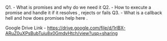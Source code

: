 Q1. - What is promises and why do we need it
Q2. - How to execute a promise and handle it if it resolves , rejects or fails
Q3. - What is a callback hell and how does promises help here .

Google Drive Link - https://drive.google.com/file/d/1rlBX-ARuZ0uXPsBubTuiu8x0GmdvHtch/view?usp=sharing
